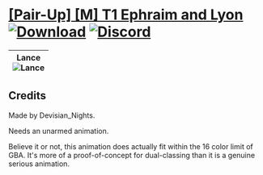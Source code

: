 # [\[Pair-Up\] \[M\] T1 Ephraim and Lyon](https://github.com/Klokinator/FE-Repo/tree/main/Battle%20Animations/Bards,%20Dancers,%20Suppliers,%20Misc/%5BPair-Up%5D%20%5BM%5D%20T1%20Ephraim%20and%20Lyon) [![Download](https://img.shields.io/badge/Download--red?style=social&logo=github)](https://minhaskamal.github.io/DownGit/#/home?url=https://github.com/Klokinator/FE-Repo/tree/main/Battle%20Animations/Bards,%20Dancers,%20Suppliers,%20Misc/%5BPair-Up%5D%20%5BM%5D%20T1%20Ephraim%20and%20Lyon) [![Discord](https://img.shields.io/badge/Discord--blue?style=social&logo=discord)](https://discord.gg/C7VNGnyTPA)

| <b>Lance</b><br/><img alt="Lance" src="https://raw.githubusercontent.com/Klokinator/FE-Repo/main/Battle%20Animations/Bards,%20Dancers,%20Suppliers,%20Misc/%5BPair-Up%5D%20%5BM%5D%20T1%20Ephraim%20and%20Lyon/2.%20Lance/Lance.gif"/> |
| :---: |

## Credits

Made by Devisian_Nights.

Needs an unarmed animation.

Believe it or not, this animation does actually fit within the 16 color limit of GBA. It's more of a proof-of-concept for dual-classing than it is a genuine serious animation.

